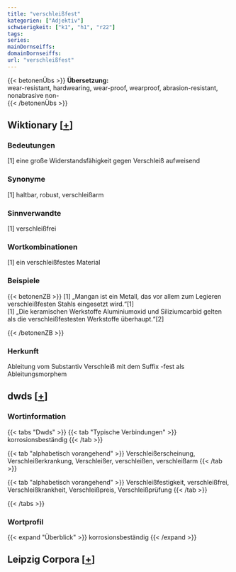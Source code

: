 ```yaml
---
title: "verschleißfest"
kategorien: ["Adjektiv"]
schwierigkeit: ["k1", "h1", "r22"]
tags:
series:
mainDornseiffs:
domainDornseiffs:
url: "verschleißfest"
---
```


{{< betonenÜbs >}}
**Übersetzung:**  
wear-resistant, hardwearing, wear-proof, wearproof, abrasion-resistant, nonabrasive non-  
{{< /betonenÜbs >}}

## Wiktionary [[+](https://de.wiktionary.org/wiki/verschleißfest)]

### Bedeutungen
[1] eine große Widerstandsfähigkeit gegen Verschleiß aufweisend  

### Synonyme
[1] haltbar, robust, verschleißarm  

### Sinnverwandte
[1] verschleißfrei  

### Wortkombinationen
[1] ein verschleißfestes Material  

### Beispiele
{{< betonenZB >}}
[1] „Mangan ist ein Metall, das vor allem zum Legieren verschleißfesten Stahls eingesetzt wird.“[1]  
[1] „Die keramischen Werkstoffe Aluminiumoxid und Siliziumcarbid gelten als die verschleißfestesten Werkstoffe überhaupt.“[2]  

{{< /betonenZB >}}
### Herkunft
Ableitung vom Substantiv Verschleiß mit dem Suffix -fest als Ableitungsmorphem  



## dwds [[+](https://www.dwds.de/wb/verschleißfest)]

### Wortinformation
{{< tabs "Dwds" >}}
{{< tab "Typische Verbindungen" >}}
korrosionsbeständig
{{< /tab >}}

{{< tab "alphabetisch vorangehend" >}}
Verschleißerscheinung, Verschleißerkrankung, Verschleißer, verschleißen, verschleißarm
{{< /tab >}}

{{< tab "alphabetisch vorangehend" >}}
Verschleißfestigkeit, verschleißfrei, Verschleißkrankheit, Verschleißpreis, Verschleißprüfung
{{< /tab >}}

{{< /tabs >}}

### Wortprofil
{{< expand "Überblick" >}} korrosionsbeständig {{< /expand >}}

## Leipzig Corpora [[+](https://corpora.uni-leipzig.de/en/res?word=verschleißfest&corpusId=deu_newscrawl-public_2018)]

